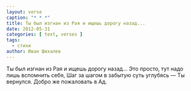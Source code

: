 ```yaml
---
layout: verse
caption: "* * *"
title: Ты был изгнан из Рая и ищешь дорогу назад...
date: 2012-05-31
categories: [ text, verses ]
tags:
  - стихи
author: Иван Шихалев
---
```

Ты был изгнан из Рая и ищешь дорогу назад...
Это просто, тут надо лишь вспомнить себя,
Шаг за шагом в забытую суть углубясь —
Ты вернулся. Добро же пожаловать в Ад.
